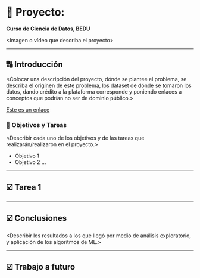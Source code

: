 # :rocket:  Proyecto: <Nombre del proyecto>   
**Curso de Ciencia de Datos, BEDU**   
<Nombre del alumno>
  
<Imagen o vídeo que describa el proyecto>
  
---
  
## :capital_abcd: Introducción

<Colocar una descripción del proyecto, dónde se plantee el problema, se describa el originen de este problema, los dataset de dónde se tomaron los datos, dando crédito a la plataforma corresponde y poniendo enlaces a conceptos que podrían no ser de dominio público.>
  
[Este es un enlace](Ejemplo01.ipynb)
  
### :dart: Objetivos y Tareas

<Describir cada uno de los objetivos y de las tareas que realizarán/realizaron en el proyecto.>
  
- Objetivo 1
- Objetivo 2
...
  
---

## :ballot_box_with_check: Tarea 1
  
<Describir tarea por tarea las actividades que se realizaron en el proyecto.>
  
---
  
## :ballot_box_with_check: Conclusiones
  
<Describir los resultados a los que llegó por medio de análisis exploratorio, y aplicación de los algoritmos de ML.>

---
  
## :ballot_box_with_check: Trabajo a futuro
  
<Describir tareas pendientes que pueden ayudar a mejorar los resultados.>
  
